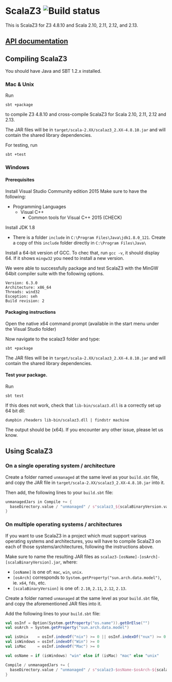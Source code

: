 ScalaZ3 ![Build status](http://laraquad4.epfl.ch:9000/epfl-lara/ScalaZ3/status/master)
=======

This is ScalaZ3 for Z3 4.8.10 and Scala 2.10, 2.11, 2.12, and 2.13.

[API documentation](https://epfl-lara.github.io/ScalaZ3/z3/index.html)
-------------------

Compiling ScalaZ3
-----------------

You should have Java and SBT 1.2.x installed.

### Mac & Unix

Run

    sbt +package

to compile Z3 4.8.10 and cross-compile ScalaZ3 for Scala 2.10, 2.11, 2.12 and 2.13.

The JAR files will be in `target/scala-2.XX/scalaz3_2.XX-4.8.10.jar`
and will contain the shared library dependencies.

For testing, run

    sbt +test

### Windows

#### Prerequisites

Install Visual Studio Community edition 2015
Make sure to have the following:
- Programming Languages
  - Visual C++
    - Common tools for Visual C++ 2015 (CHECK)

Install JDK 1.8
* There is a folder `include` in `C:\Program Files\Java\jdk1.8.0_121`. Create a copy of this `include` folder directly in `C:\Program Files\Java\`

Install a 64-bit version of GCC. To chec that, run `gcc -v`, it should display 64. If it shows  `mingw32` you need to install a new version.

We were able to successfully package and test ScalaZ3 with the MinGW 64bit compiler suite with the following options.

    Version: 6.3.0
    Architecture: x86_64
    Threads: wind32
    Esception: seh
    Build revision: 2

#### Packaging instructions

Open the native x64 command prompt (available in the start menu under the Visual Studio folder)

Now navigate to the scalaz3 folder and type:

    sbt +package

The JAR files will be in `target/scala-2.XX/scalaz3_2.XX-4.8.10.jar` and will contain the shared library
dependencies.

#### Test your package.

Run

    sbt test

If this does not work, check that `lib-bin/scalaz3.dll` is a correctly set up 64 bit dll:

    dumpbin /headers lib-bin/scalaz3.dll | findstr machine

The output should be (x64). If you encounter any other issue, please let us know.

Using ScalaZ3
-------------

### On a single operating system / architecture

Create a folder named `unmanaged` at the same level as your `build.sbt` file, and copy the JAR file in `target/scala-2.XX/scalaz3_2.XX-4.8.10.jar` into it.

Then add, the following lines to your `build.sbt` file:

```scala
unmanagedJars in Compile += {
  baseDirectory.value / "unmanaged" / s"scalaz3_${scalaBinaryVersion.value}-4.8.10.jar"
}
```

### On multiple operating systems / architectures

If you want to use ScalaZ3 in a project which must support various operating systems and architectures, you will have to compile ScalaZ3 on each of those systems/architectures, following the instructions above.

Make sure to name the resulting JAR files as `scalaz3-[osName]-[osArch]-[scalaBinaryVersion].jar`, where:

- `[osName]` is one of: `mac`, `win`, `unix`.
- `[osArch]` corresponds to `System.getProperty("sun.arch.data.model")`, ie. `x64`, `fds`, etc.
- `[scalaBinaryVersion]` is one of: `2.10`, `2.11`, `2.12`, `2.13`.

Create a folder named `unmanaged` at the same level as your `build.sbt` file, and copy the aforementioned JAR files into it.

Add the following lines to your `build.sbt` file:

```scala
val osInf = Option(System.getProperty("os.name")).getOrElse("")
val osArch = System.getProperty("sun.arch.data.model")

val isUnix    = osInf.indexOf("nix") >= 0 || osInf.indexOf("nux") >= 0
val isWindows = osInf.indexOf("Win") >= 0
val isMac     = osInf.indexOf("Mac") >= 0

val osName = if (isWindows) "win" else if (isMac) "mac" else "unix"

Compile / unmanagedJars += {
  baseDirectory.value / "unmanaged" / s"scalaz3-$osName-$osArch-${scalaBinaryVersion.value}.jar"
}
```
